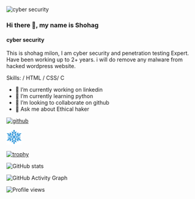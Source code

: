![cyber security](https://scontent.fdac110-1.fna.fbcdn.net/v/t39.30808-6/392878820_322251567069336_4981694583091320709_n.jpg?stp=cp6_dst-jpg&_nc_cat=110&ccb=1-7&_nc_sid=5f2048&_nc_eui2=AeFA3JKcBlSliOnAGNzHqC90dbnkxxzlDON1ueTHHOUM46SkEdGhiFr9C01mhqj6YmvPyuUG1yq7R8bPZ5JWGMQ6&_nc_ohc=rjTcGl_yCfgAX9ZCh0b&_nc_ht=scontent.fdac110-1.fna&oh=00_AfDaBkFw5IlYoC3WwF5c51otRKMrG95d5tPhIu8DIgOHCw&oe=6544F2DD)

### Hi there 👋, my name is Shohag
#### cyber security


This is shohag milon,
I am cyber security and penetration testing Expert. Have been working up to 2+ years. i will do remove any malware from hacked wordpress website.

Skills: / HTML / CSS/ C

- 🔭 I’m currently working on linkedin 
- 🌱 I’m currently learning python 
- 👯 I’m looking to collaborate on github 
- 💬 Ask me about Ethical haker 


[<img src='https://cdn.jsdelivr.net/npm/simple-icons@3.0.1/icons/github.svg' alt='github' height='40'>](https://github.com/https://github.com/baddon2)  

<a href='https://archiveprogram.github.com/'><img src='https://raw.githubusercontent.com/acervenky/animated-github-badges/master/assets/acbadge.gif' width='40' height='40'></a> 

[![trophy](https://github-profile-trophy.vercel.app/?username=https://github.com/baddon2)](https://github.com/ryo-ma/github-profile-trophy)

![GitHub stats](https://github-readme-stats.vercel.app/api?username=https://github.com/baddon2&show_icons=true)  

![GitHub Activity Graph](https://activity-graph.herokuapp.com/graph?username=https://github.com/baddon2)  

![Profile views](https://gpvc.arturio.dev/https://github.com/baddon2)  
